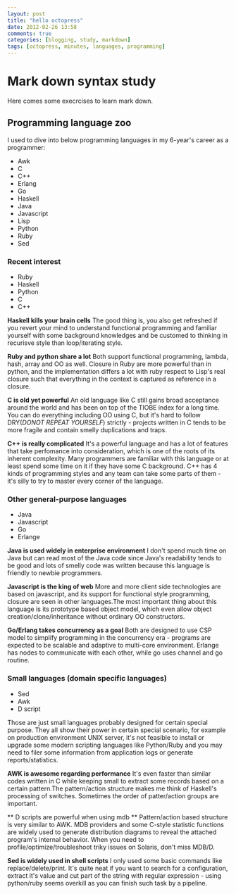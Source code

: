 ```yaml
---
layout: post
title: "hello octopress"
date: 2012-02-26 13:58
comments: true
categories: [blogging, study, markdown] 
tags: [octopress, minutes, languages, programming]
---
```


# Mark down syntax study

Here comes some execrcises to learn mark down.

## Programming language zoo

I used to dive into below programming languages in my 6-year's career as a programmer:

- Awk
- C
- C++
- Erlang
- Go
- Haskell
- Java
- Javascript
- Lisp
- Python
- Ruby
- Sed

<!--more-->

### Recent interest

- Ruby
- Haskell
- Python
- C
- C++

**Haskell kills your brain cells** The good thing is, you also get refreshed if you revert your mind to understand functional programming and familiar yourself with some background knowledges and be customed to thinking in recurisve style than loop/iterating style.

**Ruby and python share a lot** Both support functional programming, lambda, hash, array and OO as well. Closure in Ruby are more powerful than in python, and the implementation differs a lot with ruby respect to Lisp's real closure such that everything in the context is captured as reference in a closure.

**C is old yet powerful** An old language like C still gains broad acceptance around the world and has been on top of the TIOBE index for a long time. You can do everything including OO using C, but it's hard to follow DRY(*DONOT REPEAT YOURSELF*) strictly - projects written in C tends to be more fragile and contain smelly duplications and traps.

**C++ is really complicated** It's a powerful language and has a lot of features that take perfomance into consideration, which is one of the roots of its inherent complexity. Many programmers are familiar with this language or at least spend some time on it if they have some C background. C++ has 4 kinds of programming styles and any team can take some parts of them - it's silly to try to master every corner of the language. 

### Other general-purpose languages

- Java
- Javascript
- Go
- Erlange

**Java is used widely in enterprise environment** I don't spend much time on Java but can read most of the Java code since Java's readability tends to be good and lots of smelly code was written because this language is friendly to newbie programmers.

**Javascript is the king of web** More and more client side technologies are based on javascript, and its support for functional style programming, closure are seen in other languages.The most important thing about this language is its prototype based object model, which even allow object creation/clone/inheritance without ordinary OO constructors.

**Go/Erlang takes concurrency as a goal** Both are designed to use CSP model to simplify programming in the concurrency era - programs are expected to be scalable and adaptive to multi-core environment. Erlange has nodes to communicate with each other, while go uses channel and go routine.

### Small languages (domain specific languages)

- Sed
- Awk
- D script

Those are just small languages probably designed for certain special purpose. They all show their power in certain special scenario, for example on production environment UNIX server, it's not feasible to install or upgrade some modern scripting languages like Python/Ruby and you may need to filer some information from application logs or generate reports/statistics.

**AWK is awesome regarding performance** It's even faster than similar codes written in C while keeping small to extract some records based on a certain pattern.The pattern/action structure makes me think of Haskell's processing of switches. Sometimes the order of patter/action groups are important.

** D scripts are powerful when using mdb ** Pattern/action based structure is very similar to AWK. MDB providers and some C-style statistic functions are widely used to generate distribution diagrams to reveal the attached program's internal behavior. When you need to profile/optimize/troubleshoot triky issues on Solaris, don't miss MDB/D.

**Sed is widely used in shell scripts** I only used some basic commands like replace/delete/print. It's quite neat if you want to search for a configuration, extract it's value and cut part of the string with regular expression - using python/ruby seems overkill as you can finish such task by a pipeline.

